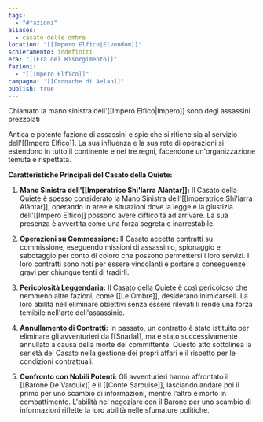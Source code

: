 ```yaml
---
tags:
  - "#fazioni"
aliases:
  - casato delle ombre
location: "[[Impero Elfico|Elvendom]]"
schieramento: indefiniti
era: "[[Era del Risorgimento]]"
fazioni:
  - "[[Impero Elfico]]"
campagna: "[[Cronache di Aelan]]"
publish: true
---
```

Chiamato la mano sinistra dell'[[Impero Elfico|Impero]] sono degi assassini prezzolati

Antica e potente fazione di assassini e spie che si ritiene sia al servizio dell'[[Impero Elfico]]. La sua influenza e la sua rete di operazioni si estendono in tutto il continente e nei tre regni, facendone un'organizzazione temuta e rispettata.

**Caratteristiche Principali del Casato della Quiete:**

1. **Mano Sinistra dell'[[Imperatrice Shi'larra Alàntar]]:** Il Casato della Quiete è spesso considerato la Mano Sinistra dell'[[Imperatrice Shi'larra Alàntar]], operando in aree e situazioni dove la legge e la giustizia dell'[[Impero Elfico]] possono avere difficoltà ad arrivare. La sua presenza è avvertita come una forza segreta e inarrestabile.
    
2. **Operazioni su Commessione:** Il Casato accetta contratti su commissione, eseguendo missioni di assassinio, spionaggio e sabotaggio per conto di coloro che possono permettersi i loro servizi. I loro contratti sono noti per essere vincolanti e portare a conseguenze gravi per chiunque tenti di tradirli.
    
3. **Pericolosità Leggendaria:** Il Casato della Quiete è così pericoloso che nemmeno altre fazioni, come [[Le Ombre]], desiderano inimicarseli. La loro abilità nell'eliminare obiettivi senza essere rilevati li rende una forza temibile nell'arte dell'assassinio.
    
4. **Annullamento di Contratti:** In passato, un contratto è stato istituito per eliminare gli avventurieri da [[Snarla]], ma è stato successivamente annullato a causa della morte del committente. Questo atto sottolinea la serietà del Casato nella gestione dei propri affari e il rispetto per le condizioni contrattuali.
    
5. **Confronto con Nobili Potenti:** Gli avventurieri hanno affrontato il [[Barone De Varouix]] e il [[Conte Sarouise]], lasciando andare poi il primo per uno scambio di informazioni, mentre l'altro è morto in combattimento. L'abilità nel negoziare con il Barone per uno scambio di informazioni riflette la loro abilità nelle sfumature politiche.